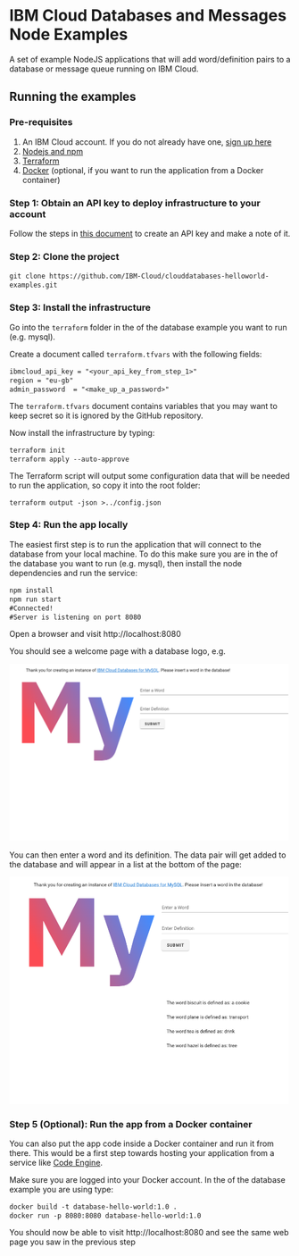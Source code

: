 # IBM Cloud Databases and Messages Node Examples

A set of example NodeJS applications that will add word/definition pairs to a database or message queue running on IBM Cloud.

## Running the examples

### Pre-requisites

1. An IBM Cloud account. If you do not already have one, [sign up here](https://cloud.ibm.com/registration)
2. [Nodejs and npm](https://docs.npmjs.com/downloading-and-installing-node-js-and-npm)
3. [Terraform](https://www.terraform.io/downloads.html)
4. [Docker](https://docs.docker.com/get-docker/) (optional, if you want to run the application from a Docker container)


### Step 1: Obtain an API key to deploy infrastructure to your account

Follow the steps in [this document](https://cloud.ibm.com/docs/account?topic=account-userapikey&interface=ui#create_user_key) to create an API key and make a note of it.

### Step 2: Clone the project 
```
git clone https://github.com/IBM-Cloud/clouddatabases-helloworld-examples.git
```

### Step 3: Install the infrastructure

Go into the `terraform` folder in the <directory> of the database example you want to run (e.g. mysql).

Create a document called `terraform.tfvars` with the following fields: 
```
ibmcloud_api_key = "<your_api_key_from_step_1>"
region = "eu-gb"
admin_password  = "<make_up_a_password>"
```

The `terraform.tfvars` document contains variables that you may want to keep secret so it is ignored by the GitHub repository.

Now install the infrastructure by typing:

```
terraform init 
terraform apply --auto-approve
```

The Terraform script will output some configuration data that will be needed to run the application, so copy it into the root folder:

```
terraform output -json >../config.json
```

### Step 4: Run the app locally

The easiest first step is to run the application that will connect to the database from your local machine. To do this make sure you are in the <folder> of the database you want to run (e.g. mysql), then install the node dependencies and run the service:

```
npm install
npm run start
#Connected!
#Server is listening on port 8080
```

Open a browser and visit http://localhost:8080

You should see a welcome page with a database logo, e.g. 

<img src="assets/image.png" alt="homepage" width="500"/>



You can then enter a word and its definition. The data pair will get added to the database and will appear in a list at the bottom of the page:


<img src="assets/list.png" alt="list" width="500"/>

<br>

### Step 5 (Optional): Run the app from a Docker container

You can also put the app code inside a Docker container and run it from there. This would be a first step towards hosting your application from a service like [Code Engine](https://www.ibm.com/cloud/code-engine).

Make sure you are logged into your Docker account. In the <directory> of the database example you are using type:

```
docker build -t database-hello-world:1.0 . 
docker run -p 8080:8080 database-hello-world:1.0
```

You should now be able to visit  http://localhost:8080 and see the same web page you saw in the previous step